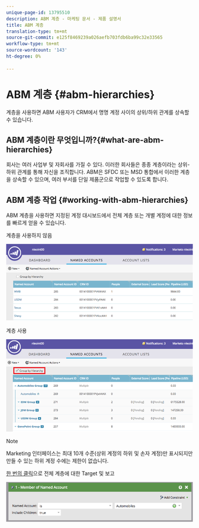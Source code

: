```yaml
---
unique-page-id: 13795510
description: ABM 계층 - 마케팅 문서 - 제품 설명서
title: ABM 계층
translation-type: tm+mt
source-git-commit: e125f8469239a026aefb703fdb6ba99c32e33565
workflow-type: tm+mt
source-wordcount: '143'
ht-degree: 0%

---
```



# ABM 계층 {#abm-hierarchies}

계층을 사용하면 ABM 사용자가 CRM에서 명명 계정 사이의 상위/하위 관계를 상속할 수 있습니다.

## ABM 계층이란 무엇입니까?{#what-are-abm-hierarchies}

회사는 여러 사업부 및 자회사를 가질 수 있다. 이러한 회사들은 종종 계층이라는 상위-하위 관계를 통해 자신을 조직합니다. ABM은 SFDC 또는 MSD 통합에서 이러한 계층을 상속할 수 있으며, 여러 부서를 단일 제품군으로 작업할 수 있도록 합니다.

## ABM 계층 작업 {#working-with-abm-hierarchies}

ABM 계층을 사용하면 지정된 계정 대시보드에서 전체 계층 또는 개별 계정에 대한 정보를 빠르게 얻을 수 있습니다.

계층을 사용하지 않음

![](assets/before.png)

계층 사용

![](assets/after.png)

>[!NOTE]
>
>Marketing 인터페이스는 최대 10개 수준(상위 계정의 하위 및 손자 계정)만 표시되지만 만들 수 있는 하위 계정 수에는 제한이 없습니다.

[한 번의 클릭](/help/marketo/product-docs/account-based-marketing/engage/account-filters.md#member-of-named-account)으로 전체 계층에 대한 Target 및 보고

![](assets/member.png)
